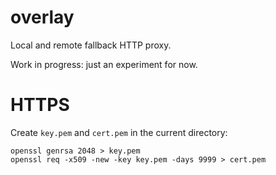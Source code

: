 
# overlay

Local and remote fallback HTTP proxy.

Work in progress: just an experiment for now.

# HTTPS

Create `key.pem` and `cert.pem` in the current directory:

```
openssl genrsa 2048 > key.pem
openssl req -x509 -new -key key.pem -days 9999 > cert.pem
```

